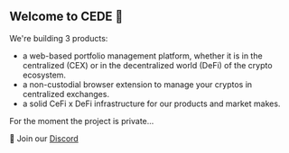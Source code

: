 ## Welcome to CEDE 👋


We're building 3 products:
- a web-based portfolio management platform, whether it is in the centralized (CEX) or in the decentralized world (DeFi) of the crypto ecosystem.
- a non-custodial browser extension to manage your cryptos in centralized exchanges.
- a solid CeFi x DeFi infrastructure for our products and market makes.

For the moment the project is private... <br>

👻 Join our [Discord](https://discord.gg/V7hgKf6NWf) <br>
